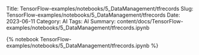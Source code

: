 Title: TensorFlow-examples/notebooks/5_DataManagement/tfrecords
Slug: TensorFlow-examples/notebooks/5_DataManagement/tfrecords
Date: 2023-06-11
Category: AI
Tags: AI
Summary: content/docs/TensorFlow-examples/notebooks/5_DataManagement/tfrecords.ipynb

{% notebook TensorFlow-examples/notebooks/5_DataManagement/tfrecords.ipynb %}